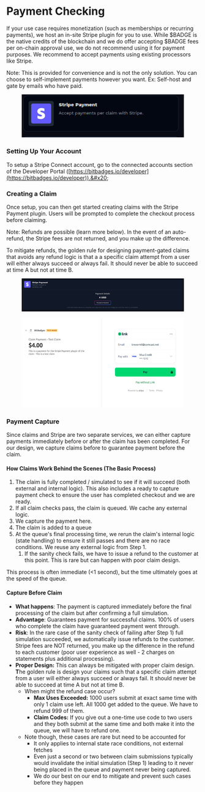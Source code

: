 # Payment Checking

If your use case requires monetization (such as memberships or recurring payments), we host an in-site Stripe plugin for you to use. While $BADGE is the native credits of the blockchain and we do offer accepting $BADGE fees per on-chain approval use, we do not recommend using it for payment purposes. We recommend to accept payments using existing processors like Stripe.&#x20;

Note: This is provided for convenience and is not the only solution. You can choose to self-implement payments however you want. Ex: Self-host and gate by emails who have paid.

<figure><img src="../../.gitbook/assets/image (2).png" alt=""><figcaption></figcaption></figure>

### Setting Up Your Account

To setup a Stripe Connect account, go to the connected accounts section of the Developer Portal ([https://bitbadges.io/developer](https://bitbadges.io/developer)).&#x20;

### Creating a Claim

Once setup, you can then get started creating claims with the Stripe Payment plugin. Users will be prompted to complete the checkout process before claiming.

Note: Refunds are possible (learn more below). In the event of an auto-refund, the Stripe fees are not returned, and you make up the difference.

To mitigate refunds, the golden rule for designing payment-gated claims that avoids any refund logic is that a a specific claim attempt from a user will either always succeed or always fail. It should never be able to succeed at time A but not at time B.

<figure><img src="../../.gitbook/assets/image.png" alt=""><figcaption></figcaption></figure>

<figure><img src="../../.gitbook/assets/image (1).png" alt=""><figcaption></figcaption></figure>

### Payment Capture

Since claims and Stripe are two separate services, we can either capture payments immediately before or after the claim has been completed. For our design, we capture claims before to guarantee payment before the claim.

#### How Claims Work Behind the Scenes (The Basic Process)

1. The claim is fully completed / simulated to see if it will succeed (both external and internal logic). This also includes a ready to capture payment check to ensure the user has completed checkout and we are ready.&#x20;
2. If all claim checks pass, the claim is queued. We cache any external logic.
3. We capture the payment here.
4. The claim is added to a queue
5. At the queue's final processing time, we rerun the claim's internal logic (state handling) to ensure it still passes and there are no race conditions. We reuse any external logic from Step 1.
   1. If the sanity check fails, we have to issue a refund to the customer at this point. This is rare but can happen with poor claim design.

This process is often immediate (<1 second), but the time ultimately goes at the speed of the queue.

#### Capture Before Claim

* **What happens**: The payment is captured immediately before the final processing of the claim but after confirming a full simulation.
* **Advantage**: Guarantees payment for successful claims. 100% of users who complete the claim have guaranteed payment went through.
* **Risk**: In the rare case of the sanity check of failing after Step 1) full simulation succeeded, we automatically issue refunds to the customer. Stripe fees are NOT returned, you make up the difference in the refund to each customer (poor user experience as well - 2 charges on statements plus additional processing).
* **Proper Design:** This can always be mitigated with proper claim design. **T**he golden rule is design your claims such that a specific claim attempt from a user will either always succeed or always fail. It should never be able to succeed at time A but not at time B.
  * When might the refund case occur?
    * **Max Uses Exceeded:** 1000 users submit at exact same time with only 1 claim use left. All 1000 get added to the queue. We have to refund 999 of them.
    * **Claim Codes:** If you give out a one-time use code to two users and they both submit at the same time and both make it into the queue, we will have to refund one.
  * Note though, these cases are rare but need to be accounted for
    * It only applies to internal state race conditions, not external fetches
    * Even just a second or two between claim submissions typically would invalidate the initial simulation (Step 1) leading to it never being placed in the queue and payment never being captured.
    * We do our best on our end to mitigate and prevent such cases before they happen
